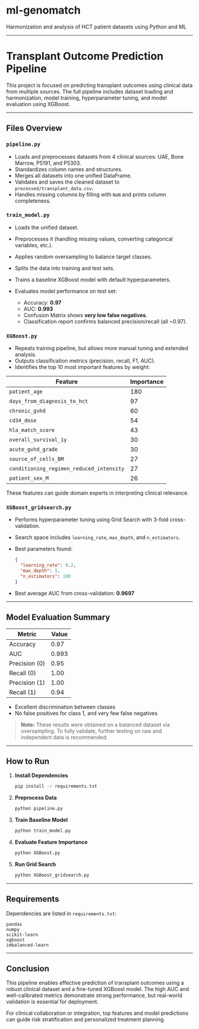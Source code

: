 # ml-genomatch
Harmonization and analysis of HCT patient datasets using Python and ML

---
# Transplant Outcome Prediction Pipeline

This project is focused on predicting transplant outcomes using clinical data from multiple sources. The full pipeline includes dataset loading and harmonization, model training, hyperparameter tuning, and model evaluation using XGBoost.

---

## Files Overview

### `pipeline.py`

* Loads and preprocesses datasets from 4 clinical sources: UAE, Bone Marrow, P5191, and P5303.
* Standardizes column names and structures.
* Merges all datasets into one unified DataFrame.
* Validates and saves the cleaned dataset to `processed/transplant_data.csv`.
* Handles missing columns by filling with `NaN` and prints column completeness.

### `train_model.py`

* Loads the unified dataset.
* Preprocesses it (handling missing values, converting categorical variables, etc.).
* Applies random oversampling to balance target classes.
* Splits the data into training and test sets.
* Trains a baseline XGBoost model with default hyperparameters.
* Evaluates model performance on test set:

  * Accuracy: **0.97**
  * AUC: **0.993**
  * Confusion Matrix shows **very low false negatives**.
  * Classification report confirms balanced precision/recall (all \~0.97).

### `XGBoost.py`

* Repeats training pipeline, but allows more manual tuning and extended analysis.
* Outputs classification metrics (precision, recall, F1, AUC).
* Identifies the top 10 most important features by weight:

| Feature                                  | Importance |
| ---------------------------------------- | ---------- |
| `patient_age`                            | 180        |
| `days_from_diagnosis_to_hct`             | 97         |
| `chronic_gvhd`                           | 60         |
| `cd34_dose`                              | 54         |
| `hla_match_score`                        | 43         |
| `overall_survival_1y`                    | 30         |
| `acute_gvhd_grade`                       | 30         |
| `source_of_cells_BM`                     | 27         |
| `conditioning_regimen_reduced_intensity` | 27         |
| `patient_sex_M`                          | 26         |

These features can guide domain experts in interpreting clinical relevance.

### `XGBoost_gridsearch.py`

* Performs hyperparameter tuning using Grid Search with 3-fold cross-validation.
* Search space includes `learning_rate`, `max_depth`, and `n_estimators`.
* Best parameters found:

  ```json
  {
    "learning_rate": 0.2,
    "max_depth": 5,
    "n_estimators": 100
  }
  ```
* Best average AUC from cross-validation: **0.9697**

---

## Model Evaluation Summary

| Metric        | Value |
| ------------- | ----- |
| Accuracy      | 0.97  |
| AUC           | 0.993 |
| Precision (0) | 0.95  |
| Recall (0)    | 1.00  |
| Precision (1) | 1.00  |
| Recall (1)    | 0.94  |

* Excellent discrimination between classes
* No false positives for class 1, and very few false negatives

> **Note:** These results were obtained on a balanced dataset via oversampling. To fully validate, further testing on raw and independent data is recommended.

---

## How to Run

1. **Install Dependencies**

   ```bash
   pip install -r requirements.txt
   ```

2. **Preprocess Data**

   ```bash
   python pipeline.py
   ```

3. **Train Baseline Model**

   ```bash
   python train_model.py
   ```

4. **Evaluate Feature Importance**

   ```bash
   python XGBoost.py
   ```

5. **Run Grid Search**

   ```bash
   python XGBoost_gridsearch.py
   ```

---

## Requirements

Dependencies are listed in `requirements.txt`:

```
pandas
numpy
scikit-learn
xgboost
imbalanced-learn
```

---

## Conclusion

This pipeline enables effective prediction of transplant outcomes using a robust clinical dataset and a fine-tuned XGBoost model. The high AUC and well-calibrated metrics demonstrate strong performance, but real-world validation is essential for deployment.

For clinical collaboration or integration, top features and model predictions can guide risk stratification and personalized treatment planning.
